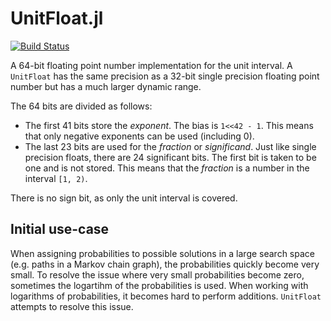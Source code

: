 # UnitFloat.jl

[![Build Status](https://travis-ci.org/Jeffersyno/UnitFloat.jl.svg?branch=master)](https://travis-ci.org/Jeffersyno/UnitFloat.jl)

A 64-bit floating point number implementation for the unit interval. A
`UnitFloat` has the same precision as a 32-bit single precision floating point
number but has a much larger dynamic range.

The 64 bits are divided as follows:

+   The first 41 bits store the *exponent*. The bias is `1<<42 - 1`. This means
    that only negative exponents can be used (including 0).
+   The last 23 bits are used for the *fraction* or *significand*. Just like
    single precision floats, there are 24 significant bits. The first bit is
    taken to be one and is not stored. This means that the *fraction* is a
    number in the interval `[1, 2)`.

There is no sign bit, as only the unit interval is covered.

## Initial use-case

When assigning probabilities to possible solutions in a large search space
(e.g. paths in a Markov chain graph), the probabilities quickly become very
small. To resolve the issue where very small probabilities become zero,
sometimes the logartihm of the probabilities is used. When working with
logarithms of probabilities, it becomes hard to perform additions. `UnitFloat`
attempts to resolve this issue.
